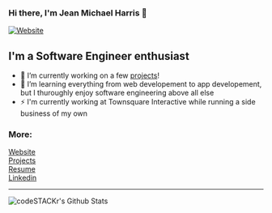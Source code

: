### Hi there, I'm Jean Michael Harris 👋

[![Website](https://img.shields.io/website?label=jean.charlottedigitaldesign.com&style=for-the-badge&url=https%3A%2F%2Fjean.charlottedigitaldesign.com)](https://jean.charlottedigitaldesign.com)

## I'm a Software Engineer enthusiast

- 🔭 I’m currently working on a few [projects][website2]!
- 🌱 I’m learning everything from web developement to app developement, but I thuroughly enjoy software engineering above all else
- ⚡ I'm currently working at Townsquare Interactive while running a side business of my own

### More:

[Website][website]
<br />
[Projects][website2]
<br />
[Resume][website3]
<br />
[Linkedin][linkedin]
<br />

---

  <img align="left" alt="codeSTACKr's Github Stats" src="https://github-readme-stats.codestackr.vercel.app/api?username=SoftwareEngineerJeanHarris&show_icons=true&hide_border=true" />


[website]: https://jean.charlottedigitaldesign.com
[website2]: https://jean.charlottedigitaldesign.com/projects
[website3]: https://jean.charlottedigitaldesign.com/wp-content/uploads/2020/09/Resume.pdf
[linkedin]: https://www.linkedin.com/in/jean-michael-harris/
